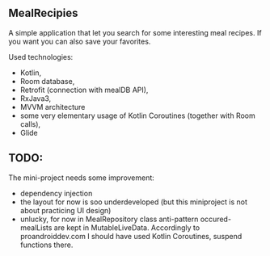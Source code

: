 ## MealRecipies


A simple application that let you search for some interesting meal recipes. 
If you want you can also save your favorites.



Used technologies:
- Kotlin,
- Room database,
- Retrofit (connection with mealDB API),
- RxJava3,
- MVVM architecture
- some very elementary usage of Kotlin Coroutines (together with Room calls),
- Glide


## TODO:
The mini-project needs some improvement:
- dependency injection
- the layout for now is soo underdeveloped (but this miniproject is not about practicing UI design)
- unlucky, for now in MealRepository class anti-pattern occured- mealLists are kept in MutableLiveData.
Accordingly to proandroiddev.com I should have used Kotlin Coroutines, suspend functions there.
